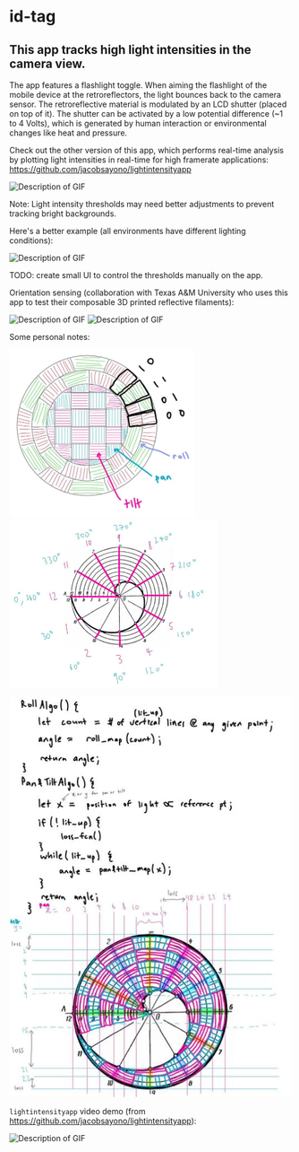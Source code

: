 # id-tag

## This app tracks high light intensities in the camera view.

The app features a flashlight toggle. When aiming the flashlight of the mobile device at the retroreflectors, the light bounces back to the camera sensor. The retroreflective material is modulated by an LCD shutter (placed on top of it). The shutter can be activated by a low potential difference (~1 to 4 Volts), which is generated by human interaction or environmental changes like heat and pressure.

Check out the other version of this app, which performs real-time analysis by plotting light intensities in real-time for high framerate applications: https://github.com/jacobsayono/lightintensityapp

![Description of GIF](/assets/IMG_5477.gif)

Note: Light intensity thresholds may need better adjustments to prevent tracking bright backgrounds.

Here's a better example (all environments have different lighting conditions):

![Description of GIF](/assets/20231012_171446.gif)

TODO: create small UI to control the thresholds manually on the app.

Orientation sensing (collaboration with Texas A&M University who uses this app to test their composable 3D printed reflective filaments):

![Description of GIF](/assets/outward.gif)
![Description of GIF](/assets/outward_1.gif)

Some personal notes:

<img src="/assets/rotary.jpg" alt="drawing" height="300"/> <img src="/assets/spiral.jpg" alt="drawing" height="300"/>

![Description](/assets//decode.jpg)

`lightintensityapp` video demo (from https://github.com/jacobsayono/lightintensityapp):

![Description of GIF](/assets/rbb.gif)

